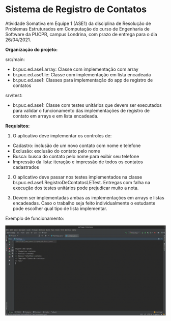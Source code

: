 # Sistema de Registro de Contatos

Atividade Somativa em Equipe 1 (ASE1) da disciplina de Resolução de Problemas Estruturados em Computação 
do curso de Engenharia de Software da PUCPR, campus Londrina, com prazo de entrega para o dia 26/04/2021.

**Organização do projeto:**

src/main:
* br.puc.ed.ase1.array: Classe com implementação com array
* br.puc.ed.ase1.le: Classe com implementação em lista encadeada
* br.puc.ed.ase1: Classes para implementação do app de registro de contatos

srv/test:
* br.puc.ed.ase1: Classe com testes unitários que devem ser executados para validar o funcionamento 
das implementações de registro de contato em arrays e em lista encadeada.

**Requisitos:**

1) O aplicativo deve implementar os controles de:
* Cadastro: inclusão de um novo contato com nome e telefone
* Exclusão: exclusão do contato pelo nome
* Busca: busca do contato pelo nome para exibir seu telefone
* Impressão da lista: iteração e impressão de todos os contatos cadastrados

2) O aplicativo deve passar nos testes implementados na classe br.puc.ed.ase1.RegistroDeContatosLETest.
   Entregas com falha na execução dos testes unitários pode prejudicar muito a nota.

3) Devem ser implementadas ambas as implementações em arrays e listas encadeadas. Caso o trabalho
   seja feito individualmente o estudante pode escolher qual tipo de lista implementar.

Exemplo de funcionamento:

![](ase1.gif)

